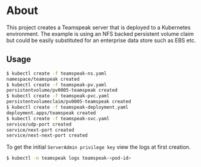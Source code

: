 # About

This project creates a Teamspeak server that is deployed to a Kubernetes environment. The example is using an NFS backed persistent volume claim but could be easily substituted for an enterprise data store such as EBS etc.

## Usage

```bash
$ kubectl create -f teamspeak-ns.yaml
namespace/teamspeak created
$ kubectl create -f teamspeak-pv.yaml
persistentvolume/pv0005-teamspeak created
$ kubectl create -f teamspeak-pvc.yaml
persistentvolumeclaim/pv0005-teamspeak created
$ kubectl create -f teamspeak-deployment.yaml
deployment.apps/teamspeak created
$ kubectl create -f teamspeak-svc.yaml
service/udp-port created
service/next-port created
service/next-next-port created
```

To get the initial `ServerAdmin privilege key` view the logs at first creation.
```bash
$ kubectl -n teamspeak logs teamspeak-<pod-id>
```
